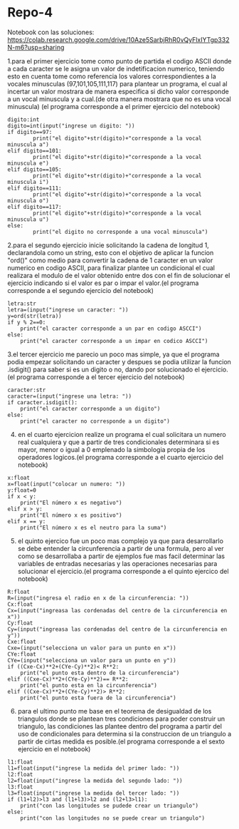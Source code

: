 # Repo-4 
Notebook con las soluciones:
https://colab.research.google.com/drive/10Aze5SarbjRhR0vQyFlxIYTgp332N-m6?usp=sharing


1.para el primer ejercicio tome como punto de partida el codigo ASCII donde a cada caracter se le asigna un valor de indetificacion numerico, teniendo esto en cuenta tome como referencia los valores correspondientes a la vocales minusculas (97,101,105,111,117) para plantear un programa, el cual al incertar un valor mostrara de manera especifica si dicho valor corresponde a un vocal minuscula y a cual.(de otra manera mostrara que no es una vocal minuscula) (el programa corresponde a el primer ejercicio del notebook)

```pseudocode
digito:int
digito=int(input("ingrese un digito: "))
if digito==97:
        print("el digito"+str(digito)+"corresponde a la vocal minuscula a")
elif digito==101:
        print("el digito"+str(digito)+"corresponde a la vocal minuscula e")
elif digito==105:
        print("el digito"+str(digito)+"corresponde a la vocal minuscula i")
elif digito==111:
        print("el digito"+str(digito)+"corresponde a la vocal minuscula o")
elif digito==117:
        print("el digito"+str(digito)+"corresponde a la vocal minuscula u")
else:
        print("el digito no corresponde a una vocal minuscula")
```
2.para el segundo ejercicio inicie solicitando la cadena de longitud 1, declarandola como un string, esto con el objetivo de aplicar la funcion "ord()" como medio para convertir la cadena de 1 caracter en un valor numerico en codigo ASCII, para finalizar plantee un condicional el cual realizara el modulo de el valor obtenido entre dos con el fin de solucionar el ejercicio indicando si el valor es par o impar el valor.(el programa corresponde a el segundo ejercicio del notebook)

```pseudocode
letra:str
letra=(input("ingrese un caracter: "))
y=ord(str(letra))
if y % 2==0:
    print("el caracter corresponde a un par en codigo ASCCI")
else:
    print("el caracter corresponde a un impar en codico ASCCI")
```
3.el tercer ejercicio me parecio un poco mas simple, ya que el programa podia empezar solicitando un caracter y despues se podia utilizar la funcion .isdigit() para saber si es un digito o no, dando por solucionado el ejercicio.(el programa corresponde a el tercer ejercicio del notebook)

```pseudocode
caracter:str
caracter=(input("ingrese una letra: "))
if caracter.isdigit():
    print("el caracter corresponde a un digito")
else:
    print("el caracter no corresponde a un digito")
```
4. en el cuarto ejercicion realize un programa el cual solicitara un numero real cualquiera y que a partir de tres condicionales determinara si es mayor, menor o igual a 0 emplenado la simbologia propia de los operadores logicos.(el programa corresponde a el cuarto ejercicio del notebook)

```pseudocode
x:float
x=float(input("colocar un numero: "))
y:float=0
if x < y:
    print("El número x es negativo")
elif x > y:
    print("El número x es positivo")
elif x == y:
    print("El número x es el neutro para la suma")
```
5. el quinto ejercico fue un poco mas complejo ya que para desarrollarlo se debe entender la circunferencia a partir de una formula, pero al ver como se desarrollaba a partir de ejemplos fue mas facil determinar las variables de entradas necesarias y las operaciones necesarias para solucionar el ejercicio.(el programa corresponde a el quinto ejercico del notebook)

```pseudocode
R:float
R=(input("ingresa el radio en x de la circunferencia: "))
Cx:float
Cx=(input("ingreasa las cordenadas del centro de la circunferencia en x"))
Cy:float
Cy=(input("ingreasa las cordenadas del centro de la circunferencia en y"))
Cxe:float
Cxe=(input("selecciona un valor para un punto en x"))
CYe:float
CYe=(input("selecciona un valor para un punto en y"))
if ((Cxe-Cx)**2+(CYe-Cy)**2)< R**2:
    print("el punto esta dentro de la circunferencia")
elif ((Cxe-Cx)**2+(CYe-Cy)**2)== R**2:
    print("el punto esta en la circunferencia")
elif ((Cxe-Cx)**2+(CYe-Cy)**2)> R**2:
    print("el punto esta fuera de la circunferencia")
```
6. para el ultimo punto me base en el teorema de desigualdad de los triangulos donde se plantean tres condiciones para poder construir un triangulo, las condiciones las plantee dentro del programa a partir del uso de condicionales para determina si la construccion de un triangulo a partir de cirtas medida es posible.(el programa corresponde a el sexto ejercicio en el notebook)

```pseudocode
l1:float
l1=float(input("ingrese la medida del primer lado: "))
l2:float
l2=float(input("ingrese la medida del segundo lado: "))
l3:float
l3=float(input("ingrese la medida del tercer lado: "))
if (l1+l2)>l3 and (l1+l3)>l2 and (l2+l3>l1):
    print("con las longitudes se pudede crear un triangulo")
else:
    print("con las longitudes no se puede crear un triangulo")
```   
